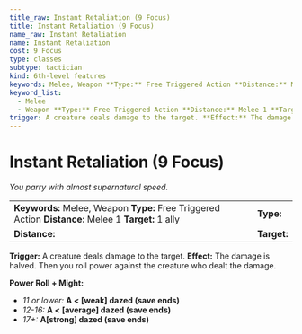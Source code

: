 ```yaml
---
title_raw: Instant Retaliation (9 Focus)
title: Instant Retaliation (9 Focus)
name_raw: Instant Retaliation
name: Instant Retaliation
cost: 9 Focus
type: classes
subtype: tactician
kind: 6th-level features
keywords: Melee, Weapon **Type:** Free Triggered Action **Distance:** Melee 1 **Target:** 1 ally
keyword_list:
  - Melee
  - Weapon **Type:** Free Triggered Action **Distance:** Melee 1 **Target:** 1 ally
trigger: A creature deals damage to the target. **Effect:** The damage is halved. Then you roll power against the creature who dealt the damage.
---
```


# Instant Retaliation (9 Focus)

*You parry with almost supernatural speed.*

|                                                                                                      |             |
| :--------------------------------------------------------------------------------------------------- | :---------- |
| **Keywords:** Melee, Weapon **Type:** Free Triggered Action **Distance:** Melee 1 **Target:** 1 ally | **Type:**   |
| **Distance:**                                                                                        | **Target:** |

**Trigger:** A creature deals damage to the target. **Effect:** The damage is halved. Then you roll power against the creature who dealt the damage.

**Power Roll + Might:**

- *11 or lower:* **A \< \[weak\] dazed (save ends)**
- *12-16:* **A \< \[average\] dazed (save ends)**
- *17+:* **A\[strong\] dazed (save ends)**
